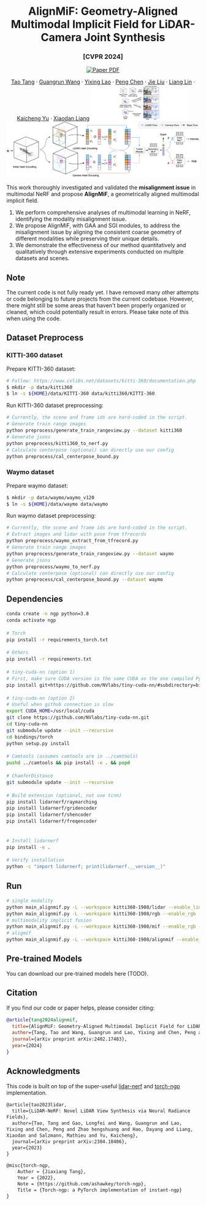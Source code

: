 <h1 align="center">AlignMiF: Geometry-Aligned Multimodal Implicit Field for LiDAR-Camera Joint Synthesis</h1>
<h3 align="center">[CVPR 2024]</h3>
<p align="center">
   <a href="https://arxiv.org/pdf/2402.17483.pdf">
      <img src='https://img.shields.io/badge/paper-pdf-green?style=for-the-badge' alt='Paper PDF'></a>
</p>
<p align="center">
   <a href="https://scholar.google.com.hk/citations?user=1ltylFwAAAAJ&hl=zh-CN&oi=sra">Tao Tang</a>
   ·
   <a href="https://wanggrun.github.io/">Guangrun Wang</a>
   ·
   <a href="https://scholar.google.com/citations?user=2w9VSWIAAAAJ&hl=en">Yixing Lao</a>
   ·
   <a href="https://damo.alibaba.com/labs/intelligent-transportation">Peng Chen</a>
   ·
   <a href="">Jie Liu</a>
    ·
   <a href="https://www.sysu-hcp.net/faculty/lianglin.html">Liang Lin</a>
   ·
   <a href="https://scholar.google.com.hk/citations?user=Jtmq_m0AAAAJ&hl=zh-CN&oi=sra">Kaicheng Yu</a>
   ·
   <a href="https://scholar.google.com/citations?user=voxznZAAAAAJ">Xiaodan Liang</a>
<img src="./assets/teaser.png" alt="alignmif" style="zoom: 25%;" />

<img src="./assets/alignmif.png" alt="alignmif" style="zoom: 50%;" />

This work thoroughly investigated and validated the **misalignment issue** in multimodal NeRF and propose **AlignMiF**, a geometrically aligned multimodal implicit field.

1. We perform comprehensive analyses of multimodal learning in NeRF, identifying the modality misalignment issue.
2. We propose AlignMiF, with GAA and SGI modules, to address the misalignment issue by aligning the consistent coarse geometry of different modalities while preserving their unique details.
3. We demonstrate the effectiveness of our method quantitatively and qualitatively through extensive experiments conducted on multiple datasets and scenes.



## Note

The current code is not fully ready yet. I have removed many other attempts or code belonging to future projects from the current codebase. However, there might still be some areas that haven't been properly organized or cleaned, which could potentially result in errors. Please take note of this when using the code.



## Dataset Preprocess

### KITTI-360 dataset

Prepare KITTI-360 dataset:

```bash
# Follow: https://www.cvlibs.net/datasets/kitti-360/documentation.php
$ mkdir -p data/kitti360
$ ln -s ${HOME}/data/KITTI-360 data/kitti360/KITTI-360
```

Run KITTI-360 dataset preprocessing:

```bash
# Currently, the scene and frame ids are hard-coded in the script.
# Generate train range images
python preprocess/generate_train_rangeview.py --dataset kitti360
# Generate jsons
python preprocess/kitti360_to_nerf.py
# Calculate centerpose (optional) can directly use our config
python preprocess/cal_centerpose_bound.py
```

### Waymo dataset

Prepare waymo dataset:

```bash
$ mkdir -p data/waymo/waymo_v120
$ ln -s ${HOME}/data/waymo data/waymo
```

Run waymo dataset preprocessing:

```bash
# Currently, the scene and frame ids are hard-coded in the script.
# Extract images and lidar with pose from tfrecords
python preprocess/waymo_extract_from_tfrecord.py
# Generate train range images
python preprocess/generate_train_rangeview.py --dataset waymo
# Generate jsons
python preprocess/waymo_to_nerf.py
# Calculate centerpose (optional) can directly use our config
python preprocess/cal_centerpose_bound.py --dataset waymo
```



## Dependencies

```bash
conda create -n ngp python=3.8
conda activate ngp

# Torch
pip install -r requirements_torch.txt

# Others
pip install -r requirements.txt

# tiny-cuda-nn (option 1)
# First, make sure CUDA version is the same CUDA as the one compiled PyTorch
pip install git+https://github.com/NVlabs/tiny-cuda-nn/#subdirectory=bindings/torch

# tiny-cuda-nn (option 2)
# Useful when github connection is slow
export CUDA_HOME=/usr/local/cuda
git clone https://github.com/NVlabs/tiny-cuda-nn.git
cd tiny-cuda-nn
git submodule update --init --recursive
cd bindings/torch
python setup.py install

# Camtools (assumes camtools are in ../camtools)
pushd ../camtools && pip install -e . && popd

# ChamferDistance
git submodule update --init --recursive

# Build extension (optional, not use tcnn)
pip install lidarnerf/raymarching
pip install lidarnerf/gridencoder
pip install lidarnerf/shencoder
pip install lidarnerf/freqencoder


# Install lidarnerf
pip install -e .

# Verify installation
python -c "import lidarnerf; print(lidarnerf.__version__)"
```



## Run

```bash
# single modality
python main_alignmif.py -L --workspace kitti360-1908/lidar --enable_lidar --config configs/kitti360_1908.txt
python main_alignmif.py -L --workspace kitti360-1908/rgb --enable_rgb --config configs/kitti360_1908.txt
# multimodality implicit fusion
python main_alignmif.py -L --workspace kitti360-1908/mif --enable_rgb --enable_lidar --config configs/kitti360_1908.txt --network mif
# aligmif 
python main_alignmif.py -L --workspace kitti360-1908/alignmif --enable_lidar --enable_rgb --config configs/kitti360_1908.txt --ckpt kitti360-1908/lidar/checkpoints/alignmif_ep0500.pth --activate_levels 8 --network alignmif

```



## Pre-trained Models

You can download our pre-trained models here (TODO).



## Citation

If you find our code or paper helps, please consider citing:

```bibtex
@article{tang2024alignmif,
  title={AlignMiF: Geometry-Aligned Multimodal Implicit Field for LiDAR-Camera Joint Synthesis},
  author={Tang, Tao and Wang, Guangrun and Lao, Yixing and Chen, Peng and Liu, Jie and Lin, Liang and Yu, Kaicheng and Liang, Xiaodan},
  journal={arXiv preprint arXiv:2402.17483},
  year={2024}
}
```



## Acknowledgments

This code is built on top of the super-useful [lidar-nerf](https://github.com/tangtaogo/lidar-nerf)  and [torch-ngp](https://github.com/ashawkey/torch-ngp) implementation.

```
@article{tao2023lidar,
  title={LiDAR-NeRF: Novel LiDAR View Synthesis via Neural Radiance Fields},
  author={Tao, Tang and Gao, Longfei and Wang, Guangrun and Lao, Yixing and Chen, Peng and Zhao hengshuang and Hao, Dayang and Liang, Xiaodan and Salzmann, Mathieu and Yu, Kaicheng},
  journal={arXiv preprint arXiv:2304.10406},
  year={2023}
}
```

```
@misc{torch-ngp,
    Author = {Jiaxiang Tang},
    Year = {2022},
    Note = {https://github.com/ashawkey/torch-ngp},
    Title = {Torch-ngp: a PyTorch implementation of instant-ngp}
}
```
